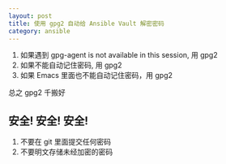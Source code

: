 ```yaml
---
layout: post
title: 使用 gpg2 自动给 Ansible Vault 解密密码
category: ansible
---
```


1. 如果遇到 gpg-agent is not available in this session, 用 gpg2
2. 如果不能自动记住密码, 用 gpg2
3. 如果 Emacs 里面也不能自动记住密码，用 gpg2

总之 gpg2 千搬好

## 安全! 安全! 安全!

1. 不要在 git 里面提交任何密码
2. 不要明文存储未经加密的密码
